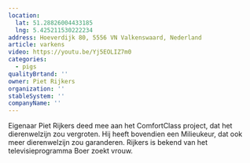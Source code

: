 ```yaml
---
location:
  lat: 51.28826004433185
  lng: 5.425211530222234
address: Hoeverdijk 80, 5556 VN Valkenswaard, Nederland
article: varkens
video: https://youtu.be/Yj5EOLIZ7m0
categories:
  - pigs
qualityBrtand: ''
owner: Piet Rijkers
organization: ''
stableSystem: ''
companyName: ''
---
```

Eigenaar Piet Rijkers deed mee aan het ComfortClass project, dat het dierenwelzijn zou vergroten. Hij heeft bovendien een Milieukeur, dat ook meer dierenwelzijn zou garanderen. Rijkers is bekend van het televisieprogramma Boer zoekt vrouw.
